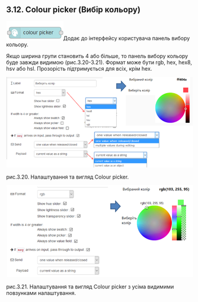 ## 3.12. Colour picker (Вибір кольору)

![img](media/color_picker.png)Додає до інтерфейсу користувача панель вибору кольору.

Якщо ширина групи становить 4 або більше, то панель вибору кольору буде завжди видимою (рис.3.20-3.21). Формат може бути rgb, hex, hex8, hsv або hsl. Прозорість підтримується для всіх, крім hex. 

![img](media/3_20.png)

рис.3.20. Налаштування та вигляд Colour picker.

![img](media/3_21.png)

рис.3.21. Налаштування та вигляд Colour picker з усіма видимими повзунками налаштування.